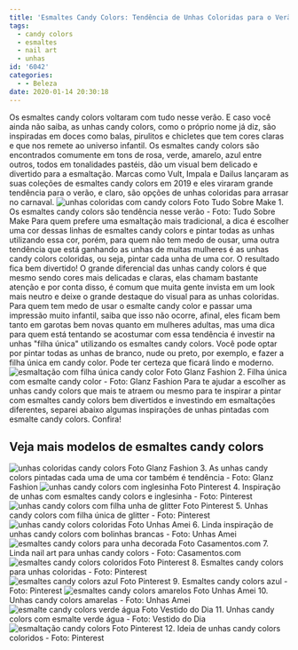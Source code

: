 ```yaml
---
title: 'Esmaltes Candy Colors: Tendência de Unhas Coloridas para o Verão'
tags:
  - candy colors
  - esmaltes
  - nail art
  - unhas
id: '6042'
categories:
  - - Beleza
date: 2020-01-14 20:30:18
---
```


Os esmaltes candy colors voltaram com tudo nesse verão. E caso você ainda não saiba, as unhas candy colors, como o próprio nome já diz, são inspiradas em doces como balas, pirulitos e chicletes que tem cores claras e que nos remete ao universo infantil. Os esmaltes candy colors são encontrados comumente em tons de rosa, verde, amarelo, azul entre outros, todos em tonalidades pastéis, dão um visual bem delicado e divertido para a esmaltação. Marcas como Vult, Impala e Dailus lançaram as suas coleções de esmaltes candy colors em 2019 e eles viraram grande tendência para o verão, e claro, são opções de unhas coloridas para arrasar no carnaval. ![unhas coloridas com candy colors Foto Tudo Sobre Make](/wp-content/uploads/2020/01/unhas-coloridas-com-candy-colors-Foto-Tudo-Sobre-Make.jpg "unhas coloridas com candy colors") 1. Os esmaltes candy colors são tendência nesse verão - Foto: Tudo Sobre Make Para quem prefere uma esmaltação mais tradicional, a dica é escolher uma cor dessas linhas de esmaltes candy colors e pintar todas as unhas utilizando essa cor, porém, para quem não tem medo de ousar, uma outra tendência que está ganhando as unhas de muitas mulheres é as unhas candy colors coloridas, ou seja, pintar cada unha de uma cor. O resultado fica bem divertido! O grande diferencial das unhas candy colors é que mesmo sendo cores mais delicadas e claras, elas chamam bastante atenção e por conta disso, é comum que muita gente invista em um look mais neutro e deixe o grande destaque do visual para as unhas coloridas. Para quem tem medo de usar o esmalte candy color e passar uma impressão muito infantil, saiba que isso não ocorre, afinal, eles ficam bem tanto em garotas bem novas quanto em mulheres adultas, mas uma dica para quem está tentando se acostumar com essa tendência é investir na unhas "filha única" utilizando os esmaltes candy colors. Você pode optar por pintar todas as unhas de branco, nude ou preto, por exemplo, e fazer a filha única em candy color. Pode ter certeza que ficará lindo e moderno. ![esmaltação com filha única candy color Foto Glanz Fashion](/wp-content/uploads/2020/01/esmaltação-com-filha-única-candy-color-Foto-Glanz-Fashion.jpg "esmaltação com filha única candy color") 2. Filha única com esmalte candy color - Foto: Glanz Fashion Para te ajudar a escolher as unhas candy colors que mais te atraem ou mesmo para te inspirar a pintar com esmaltes candy colors bem divertidos e investindo em esmaltações diferentes, separei abaixo algumas inspirações de unhas pintadas com esmalte candy colors. Confira!

## Veja mais modelos de esmaltes candy colors

![unhas coloridas candy colors Foto Glanz Fashion](/wp-content/uploads/2020/01/unhas-coloridas-candy-colors-Foto-Glanz-Fashion-1.jpg "unhas coloridas candy colors ") 3. As unhas candy colors pintadas cada uma de uma cor também é tendência - Foto: Glanz Fashion ![unhas candy colors com inglesinha Foto Pinterest](/wp-content/uploads/2020/01/unhas-candy-colors-com-inglesinha-Foto-Pinterest-1.jpg "unhas candy colors com inglesinha ") 4. Inspiração de unhas com esmaltes candy colors e inglesinha - Foto: Pinterest ![unhas candy colors com filha unha de glitter Foto Pinterest](/wp-content/uploads/2020/01/unhas-candy-colors-com-filha-unha-de-glitter-Foto-Pinterest-1.jpg "unhas candy colors com filha unha de glitter") 5. Unhas candy colors com filha única de glitter - Foto: Pinterest ![unhas candy colors coloridas Foto Unhas Amei](/wp-content/uploads/2020/01/unhas-candy-colors-coloridas-Foto-Unhas-Amei-1.jpg "unhas candy colors coloridas") 6. Linda inspiração de unhas candy colors com bolinhas brancas - Foto: Unhas Amei ![esmaltes candy colors para unha decorada Foto Casamentos.com](/wp-content/uploads/2020/01/esmaltes-candy-colors-para-unha-decorada-Foto-Casamentos.com_-1.jpg "esmaltes candy colors para unha decorada") 7. Linda nail art para unhas candy colors - Foto: Casamentos.com ![esmaltes candy colors coloridos Foto Pinterest](/wp-content/uploads/2020/01/esmaltes-candy-colors-coloridos-Foto-Pinterest-1.jpg "esmaltes candy colors coloridos ") 8. Esmaltes candy colors para unhas coloridas - Foto: Pinterest ![esmaltes candy colors azul Foto Pinterest](/wp-content/uploads/2020/01/esmaltes-candy-colors-azul-Foto-Pinterest-1.jpg "esmaltes candy colors azul ") 9. Esmaltes candy colors azul - Foto: Pinterest ![esmaltes candy colors amarelos Foto Unhas Amei](/wp-content/uploads/2020/01/esmaltes-candy-colors-amarelos-Foto-Unhas-Amei-1.jpg "esmaltes candy colors amarelos ") 10. Unhas candy colors amarelas - Foto: Unhas Amei ![esmalte candy colors verde água Foto Vestido do Dia](/wp-content/uploads/2020/01/esmalte-candy-colors-verde-água-Foto-Vestido-do-Dia-1.jpg "esmalte candy colors verde água") 11. Unhas candy colors com esmalte verde água - Foto: Vestido do Dia ![esmaltação candy colors Foto Pinterest](/wp-content/uploads/2020/01/esmaltação-candy-colors-Foto-Pinterest.jpg "Ideia de unhas candy colors coloridos ") 12. Ideia de unhas candy colors coloridos - Foto: Pinterest
